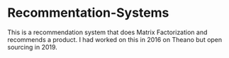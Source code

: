 # Recommentation-Systems
This is a recommendation system that does Matrix Factorization and recommends a product. I had worked on this in 2016 on Theano but open sourcing in 2019.
